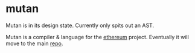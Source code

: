 mutan
=====

Mutan is in its design state. Currently only spits out an AST.

Mutan is a compiler & language for the [ethereum](http://ethereum.org) project.
Eventually it will move to the main [repo](https://github.com/ethereum).

